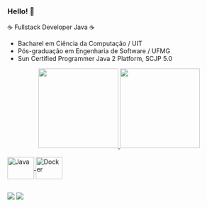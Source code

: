### Hello! 👋

☕ Fullstack Developer Java ☕
    <ul>
        <li>Bacharel em Ciência da Computação / UIT</li>
        <li>Pós-graduação em Engenharia de Software / UFMG</li>
        <li>Sun Certified Programmer Java 2 Platform, SCJP 5.0</li>
    </ul>

    
<div align="center">

  <a href="https://github.com/marcoslombardi">
   
  <img height="180em" src="https://github-readme-stats.vercel.app/api?username=marcoslombardi&show_icons=true&theme=vision-friendly-dark&include_all_commits=true&count_private=true">
  <img height="180em" src="https://github-readme-stats.vercel.app/api/top-langs/?username=marcoslombardi&layout=compact&langs_count=7&theme=vision-friendly-dark">
   </div>
    
  <div style="display: inline_block"><br>
  <img align="center" alt="Java" height="50" width="60" src="https://cdn.jsdelivr.net/gh/devicons/devicon/icons/java/java-original-wordmark.svg">
  <img align="center" alt="Docker" height="50" width="60" src="https://cdn.jsdelivr.net/gh/devicons/devicon/icons/docker/docker-original-wordmark.svg">
</div>
  
  ##
 
<div> 
 <a href="https://www.linkedin.com/in/marcoslombardideandrade/" target="_blank"><img src="https://img.shields.io/badge/-LinkedIn-%230077B5?style=for-the-badge&logo=linkedin&logoColor=white" target="_blank"></a> 
 <a href = "mailto:marcoslombardi@gmail.com"><img src="https://img.shields.io/badge/-Gmail-%23333?style=for-the-badge&logo=gmail&logoColor=white" target="_blank"></a>

  </div>
